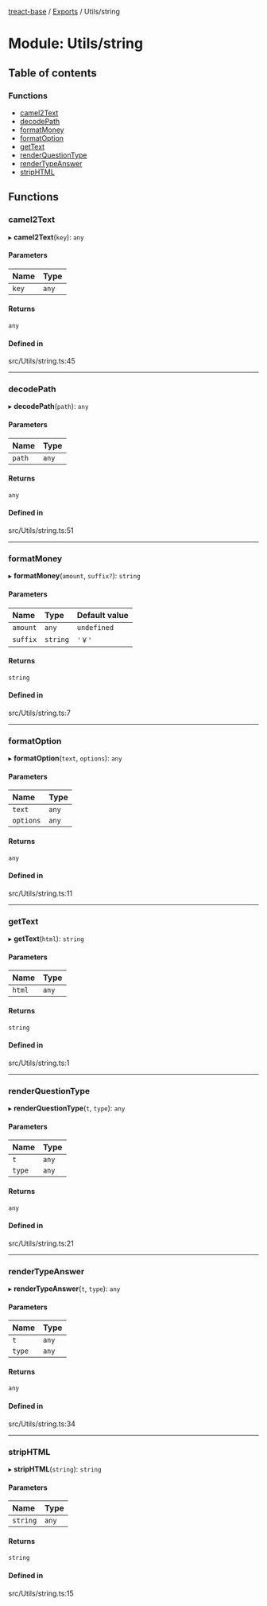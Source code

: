 [treact-base](../README.md) / [Exports](../modules.md) / Utils/string

# Module: Utils/string

## Table of contents

### Functions

- [camel2Text](Utils_string.md#camel2text)
- [decodePath](Utils_string.md#decodepath)
- [formatMoney](Utils_string.md#formatmoney)
- [formatOption](Utils_string.md#formatoption)
- [getText](Utils_string.md#gettext)
- [renderQuestionType](Utils_string.md#renderquestiontype)
- [renderTypeAnswer](Utils_string.md#rendertypeanswer)
- [stripHTML](Utils_string.md#striphtml)

## Functions

### camel2Text

▸ **camel2Text**(`key`): `any`

#### Parameters

| Name | Type |
| :------ | :------ |
| `key` | `any` |

#### Returns

`any`

#### Defined in

src/Utils/string.ts:45

___

### decodePath

▸ **decodePath**(`path`): `any`

#### Parameters

| Name | Type |
| :------ | :------ |
| `path` | `any` |

#### Returns

`any`

#### Defined in

src/Utils/string.ts:51

___

### formatMoney

▸ **formatMoney**(`amount`, `suffix?`): `string`

#### Parameters

| Name | Type | Default value |
| :------ | :------ | :------ |
| `amount` | `any` | `undefined` |
| `suffix` | `string` | `'￥'` |

#### Returns

`string`

#### Defined in

src/Utils/string.ts:7

___

### formatOption

▸ **formatOption**(`text`, `options`): `any`

#### Parameters

| Name | Type |
| :------ | :------ |
| `text` | `any` |
| `options` | `any` |

#### Returns

`any`

#### Defined in

src/Utils/string.ts:11

___

### getText

▸ **getText**(`html`): `string`

#### Parameters

| Name | Type |
| :------ | :------ |
| `html` | `any` |

#### Returns

`string`

#### Defined in

src/Utils/string.ts:1

___

### renderQuestionType

▸ **renderQuestionType**(`t`, `type`): `any`

#### Parameters

| Name | Type |
| :------ | :------ |
| `t` | `any` |
| `type` | `any` |

#### Returns

`any`

#### Defined in

src/Utils/string.ts:21

___

### renderTypeAnswer

▸ **renderTypeAnswer**(`t`, `type`): `any`

#### Parameters

| Name | Type |
| :------ | :------ |
| `t` | `any` |
| `type` | `any` |

#### Returns

`any`

#### Defined in

src/Utils/string.ts:34

___

### stripHTML

▸ **stripHTML**(`string`): `string`

#### Parameters

| Name | Type |
| :------ | :------ |
| `string` | `any` |

#### Returns

`string`

#### Defined in

src/Utils/string.ts:15

